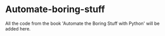 # Automate-boring-stuff
All the code from the book 'Automate the Boring Stuff with Python' will be added here.
